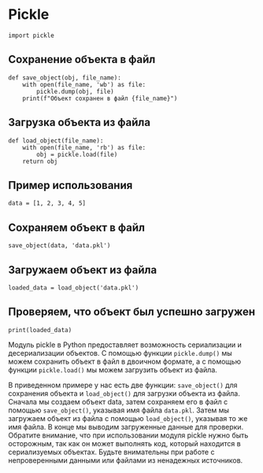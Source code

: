 # Pickle
```
import pickle
```
## Сохранение объекта в файл
```
def save_object(obj, file_name):
    with open(file_name, 'wb') as file:
        pickle.dump(obj, file)
    print(f"Объект сохранен в файл {file_name}")
```
## Загрузка объекта из файла
```
def load_object(file_name):
    with open(file_name, 'rb') as file:
        obj = pickle.load(file)
    return obj
```
## Пример использования
```
data = [1, 2, 3, 4, 5]
```
## Сохраняем объект в файл
```
save_object(data, 'data.pkl')
```
## Загружаем объект из файла
```
loaded_data = load_object('data.pkl')
```
## Проверяем, что объект был успешно загружен
```
print(loaded_data)
```

Модуль pickle в Python предоставляет возможность сериализации и десериализации объектов. С помощью функции `pickle.dump()` мы можем сохранить объект в файл в двоичном формате, а с помощью функции `pickle.load()` мы можем загрузить объект из файла.

В приведенном примере у нас есть две функции: `save_object()` для сохранения объекта и `load_object()` для загрузки объекта из файла. 
Сначала мы создаем объект data, затем сохраняем его в файл с помощью `save_object()`, указывая имя файла `data.pkl`. 
Затем мы загружаем объект из файла с помощью `load_object()`, указывая то же имя файла. В конце мы выводим загруженные данные для проверки.
Обратите внимание, что при использовании модуля pickle нужно быть осторожным, так как он может выполнять код, который находится в сериализуемых объектах. Будьте внимательны при работе с непроверенными данными или файлами из ненадежных источников.
